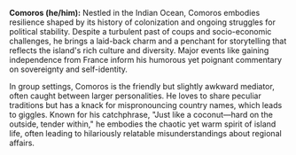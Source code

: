 **Comoros (he/him):** Nestled in the Indian Ocean, Comoros embodies resilience shaped by its history of colonization and ongoing struggles for political stability. Despite a turbulent past of coups and socio-economic challenges, he brings a laid-back charm and a penchant for storytelling that reflects the island's rich culture and diversity. Major events like gaining independence from France inform his humorous yet poignant commentary on sovereignty and self-identity.

In group settings, Comoros is the friendly but slightly awkward mediator, often caught between larger personalities. He loves to share peculiar traditions but has a knack for mispronouncing country names, which leads to giggles. Known for his catchphrase, "Just like a coconut—hard on the outside, tender within," he embodies the chaotic yet warm spirit of island life, often leading to hilariously relatable misunderstandings about regional affairs.